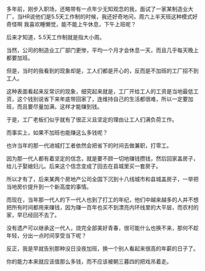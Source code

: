 <p data-pid="v5WfuW3V">多年前，刚步入职场，还略带有一点年少无知观念的我，面试了一家某制造业大厂，当HR说他们是5.5天工作制的时候，我还好奇地问，周六上半天班这种模式好奇怪啊 我喜欢睡懒觉，能不能上午休息，下午上班呢？</p><p data-pid="TegHLSAT">后来才知道，5.5天工作制就是指大小周。</p><p data-pid="_rFeDb3F">当然，公司的制造业工厂部门更惨，平均一个月才会休息一天，而且几乎每天晚上都要加班。</p><p data-pid="5q3sdgTS">但是，当时的我看到的现象却是，工人们都是开心的，反而是不加班的工厂招不到工人。</p><p data-pid="vNrNz-xl">这种表面看起来反常识的现象，细究起来就是，工厂开给工人的工资是当地最低工资，这个钱别说省下来年底带回家了，连维持自己的生活都很难，所以一定要加班，而且要尽量加满，这样才能赚到钱。</p><p data-pid="nCXRHqI2">于是，工厂老板们似乎就有了很正义且坚定的理由让工人们满负荷工作。</p><p data-pid="yP-Vnnu5">而事实上，如果不加班也能赚这么多钱呢？</p><p data-pid="jOc62Jos">也许当年的那一代进城打工者依然会把省下的时间去做兼职，打零工。</p><p data-pid="pnWPFXnc">因为那一代人都有着坚定的信念，就是要不顾一切地赚钱攒钱，然后回家盖房子，给儿子娶媳妇儿。后来这个信念变成了回去在县城里买一套房子。</p><p data-pid="A8WLCSoW">所以才有了，后来某两个房地产公司全国下沉到十八线城市和县城盖房子，一举把当地房价提升到一个新高度的事情。</p><p data-pid="n4eh1UdL">而现在，当年那一代人的下一代人也到了打工的年纪，他们中越来越多的人并不想把所有时间都用来赚钱，因为赚一百年也买不到漂亮内环线里的大平层，而农村的家，早已经回不去了。</p><p data-pid="EawNdEni">没有遗产可以继承这一代人，烧完全部美好青春，很可能什么也换不来，那何不趁年轻，分出一点时间享受当下呢？</p><p data-pid="8BYUDmCP">反正，我是早就告别那种没日没夜加班，换一个别人看起来很高的年薪的日子了。</p><p data-pid="XG9w8zXc">你的能力本来就应该值那么多钱，而不应该被朝三暮四的把戏吊着走。</p>